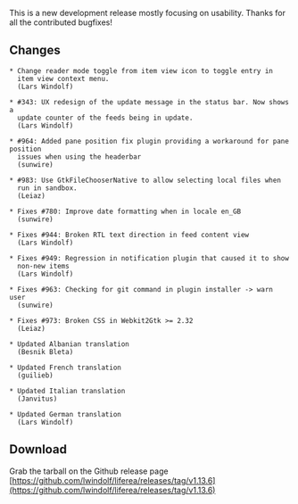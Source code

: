 This is a new development release mostly focusing on usability. Thanks for all the contributed bugfixes!

## Changes

    * Change reader mode toggle from item view icon to toggle entry in
      item view context menu.
      (Lars Windolf)

    * #343: UX redesign of the update message in the status bar. Now shows a
      update counter of the feeds being in update.
      (Lars Windolf)

    * #964: Added pane position fix plugin providing a workaround for pane position
      issues when using the headerbar
      (sunwire)

    * #983: Use GtkFileChooserNative to allow selecting local files when
      run in sandbox.
      (Leiaz)

    * Fixes #780: Improve date formatting when in locale en_GB
      (sunwire)

    * Fixes #944: Broken RTL text direction in feed content view
      (Lars Windolf)

    * Fixes #949: Regression in notification plugin that caused it to show
      non-new items
      (Lars Windolf)

    * Fixes #963: Checking for git command in plugin installer -> warn user
      (sunwire)

    * Fixes #973: Broken CSS in Webkit2Gtk >= 2.32
      (Leiaz)

    * Updated Albanian translation
      (Besnik Bleta)

    * Updated French translation
      (guilieb)

    * Updated Italian translation
      (Janvitus)

    * Updated German translation
      (Lars Windolf)


## Download

Grab the tarball on the Github release page [https://github.com/lwindolf/liferea/releases/tag/v1.13.6](https://github.com/lwindolf/liferea/releases/tag/v1.13.6)
